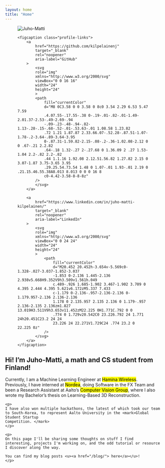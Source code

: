```yaml
---
layout: home 
title: "Home"
---
```


<section id="chapter-1">
  <figure class="profile-figure">
    <img
      src="{{ '/assets/images/pfp.png' | relative_url }}"
      alt="Juho-Matti"
    />

    <figcaption class="profile-links">
        <a
            href="https://github.com/kilpelainenj"
            target="_blank"
            rel="noopener"
            aria-label="GitHub"
        >
            <svg
            role="img"
            xmlns="http://www.w3.org/2000/svg"
            viewBox="0 0 16 16"
            width="24"
            height="24"
            >
            <path
                fill="currentColor"
                d="M8 0C3.58 0 0 3.58 0 8c0 3.54 2.29 6.53 5.47 7.59
                .4.07.55-.17.55-.38 0-.19-.01-.82-.01-1.49-2.01.37-2.53-.49-2.69-.94
                -.09-.23-.48-.94-.82-1.13-.28-.15-.68-.52-.01-.53.63-.01 1.08.58 1.23.82
                .72 1.21 1.87.87 2.33.66.07-.52.28-.87.51-1.07-1.78-.2-3.64-.89-3.64-3.95
                0-.87.31-1.59.82-2.15-.08-.2-.36-1.02.08-2.12 0 0 .67-.21 2.2.82
                .64-.18 1.32-.27 2-.27.68 0 1.36.09 2 .27 1.53-1.04 2.2-.82 2.2-.82
                .44 1.1.16 1.92.08 2.12.51.56.82 1.27.82 2.15 0 3.07-1.87 3.75-3.65 3.95
                .29.25.54.73.54 1.48 0 1.07-.01 1.93-.01 2.19 0 .21.15.46.55.38A8.013 8.013 0 0 0 16 8
                c0-4.42-3.58-8-8-8z"
            />
            </svg>
        </a>

        <a
            href="https://www.linkedin.com/in/juho-matti-kilpelainen/"
            target="_blank"
            rel="noopener"
            aria-label="LinkedIn"
        >
            <svg
            role="img"
            xmlns="http://www.w3.org/2000/svg"
            viewBox="0 0 24 24"
            width="24"
            height="24"
            >
                <path
                    fill="currentColor"
                    d="M20.452 20.452h-3.654v-5.569c0-1.328-.027-3.037-1.852-3.037
                    -1.853 0-2.136 1.445-2.136 2.938v5.668H9.352V9h3.509v1.561h.049
                    c.489-.926 1.685-1.902 3.467-1.902 3.709 0 4.395 2.444 4.395 5.621v6.172zM5.337 7.433
                    c-1.179 0-2.136-.957-2.136-2.136 0-1.179.957-2.136 2.136-2.136
                    1.178 0 2.135.957 2.135 2.136 0 1.179-.957 2.136-2.135 2.136zm1.827 13.019H3.511V9h3.653v11.452zM22.225 0H1.771C.792 0 0
                    .774 0 1.729v20.542C0 23.226.792 24 1.771 24h20.451C23.2 24 24
                    23.226 24 22.271V1.729C24 .774 23.2 0 22.225 0z"
                />
            </svg>
        </a>
    </figcaption>
  </figure>

  <h2>Hi! I’m Juho-Matti, a math and CS student from Finland!</h2>
    <p>
    Currently, I am a Machine Learning Engineer at <mark>Hamina Wireless</mark>. Previously, I have interned at  <mark>Nordea</mark>, doing Software in the FX Team and been a Research Assistant at Aalto’s <mark>Computer Vision
    Group</mark>, where I also wrote my Bachelor’s thesis on Learning-Based 3D Reconstruction.
    </p>

    <p>
    I have also won multiple hackathons, the latest of which took our team to South-Korea, to represent Aalto University in the <mark>Global Student Startup
    Competition. </mark>
    </p>

    <p>
    On this page I'll be sharing some thoughts on stuff I find interesting, projects I'm working on, and the odd tutorial or resource
    I discover along the way.

    You can find my blog posts <u><a href="/blog/"> here</a></u>!
    </p>
</section>